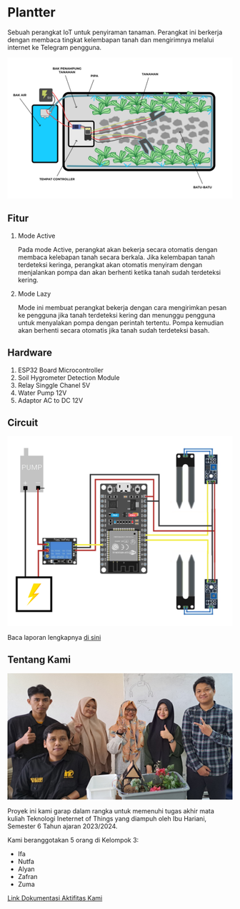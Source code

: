 # Plantter

Sebuah perangkat IoT untuk penyiraman tanaman. Perangkat ini berkerja dengan membaca tingkat kelembapan tanah dan mengirimnya melalui internet ke Telegram pengguna.

![Ilustrasi](./report/images/Circuit/Ilustrasi%20Prototype%20Planter.png)

## Fitur

1. Mode Active

    Pada mode Active, perangkat akan bekerja secara otomatis dengan membaca kelebapan tanah secara berkala. Jika kelembapan tanah terdeteksi keringa, perangkat akan otomatis menyiram dengan menjalankan pompa dan akan berhenti ketika tanah sudah terdeteksi kering.

2. Mode Lazy

    Mode ini membuat perangkat bekerja dengan cara mengirimkan pesan ke pengguna jika tanah terdeteksi kering dan menunggu pengguna untuk menyalakan pompa dengan perintah tertentu. Pompa kemudian akan berhenti secara otomatis jika tanah sudah terdeteksi basah.

## Hardware

1. ESP32 Board Microcontroller
2. Soil Hygrometer Detection Module
3. Relay Singgle Chanel 5V
4. Water Pump 12V
5. Adaptor AC to DC 12V

## Circuit

![Rangkaian](./report/images/Circuit/Rangkaian.png)

Baca laporan lengkapnya [di sini](./report/Proyek_TIoT_Kelompok_3.pdf)

## Tentang Kami

![Presentasi Final](./report/images/IMG-20240715-WA0015.jpg)

Proyek ini kami garap dalam rangka untuk memenuhi tugas akhir mata kuliah Teknologi Ineternet of Things yang diampuh oleh Ibu Hariani, Semester 6 Tahun ajaran 2023/2024.

Kami beranggotakan 5 orang di Kelompok 3:

- Ifa
- Nutfa
- Alyan
- Zafran
- Zuma

[Link Dokumentasi Aktifitas Kami](https://drive.google.com/drive/folders/1-23xjYpDEIJITB-eSblmLmBgEG_e_0JK)